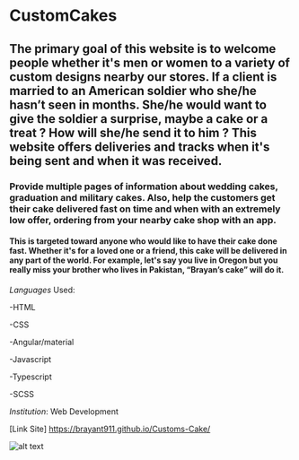 # CustomCakes

## The primary goal of this website is to welcome people whether it's men or women to a variety of custom designs nearby our stores. If a client is married to an American soldier who she/he hasn’t seen in months. She/he would want to give the soldier a surprise, maybe a cake or a treat ? How will she/he send it to him ? This website offers deliveries and tracks when it's being sent and when it was received.

### Provide multiple pages of information about wedding cakes, graduation and military cakes. Also, help the customers  get their cake delivered fast on time and when with an extremely low offer, ordering from your nearby cake shop with an app. 




#### This is targeted toward anyone who would like to have their cake done fast. Whether it's for a loved one or a friend, this cake will be delivered in any part of the world. For example, let's say you live in Oregon but you really miss your brother who lives in Pakistan, “Brayan’s cake” will do it.

*Languages* Used: 

-HTML

-CSS

-Angular/material

-Javascript 

-Typescript 

-SCSS

*Institution*: Web Development


[Link Site] https://brayant911.github.io/Customs-Cake/


![alt text](image.jpg)

